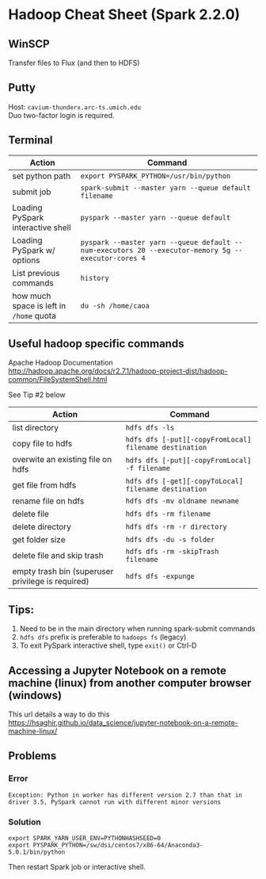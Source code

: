 # Hadoop Cheat Sheet (Spark 2.2.0)

## WinSCP
Transfer files to Flux (and then to HDFS)

## Putty
Host: `cavium-thunderx.arc-ts.umich.edu`  
Duo two-factor login is required. 

## Terminal
Action|Command
---|---
set python path|`export PYSPARK_PYTHON=/usr/bin/python`
submit job|`spark-submit --master yarn --queue default filename`
Loading PySpark interactive shell|`pyspark --master yarn --queue default`
Loading PySpark w/ options|`pyspark --master yarn --queue default --num-executors 20 --executor-memory 5g --executor-cores 4`
List previous commands|`history`
how much space is left in `/home` quota|`du -sh /home/caoa`


## Useful hadoop specific commands

Apache Hadoop Documentation  
http://hadoop.apache.org/docs/r2.7.1/hadoop-project-dist/hadoop-common/FileSystemShell.html

See Tip #2 below

Action|Command
---|---
list directory|`hdfs dfs -ls`
copy file to hdfs|`hdfs dfs [-put][-copyFromLocal] filename destination`
overwite an existing file on hdfs|`hdfs dfs [-put][-copyFromLocal] -f filename`
get file from hdfs|`hdfs dfs [-get][-copyToLocal] filename destination`
rename file on hdfs|`hdfs dfs -mv oldname newname`
delete file|`hdfs dfs -rm filename`
delete directory|`hdfs dfs -rm -r directory`
get folder size|`hdfs dfs -du -s folder`
delete file and skip trash|`hdfs dfs -rm -skipTrash filename`
empty trash bin (superuser privilege is required)|`hdfs dfs -expunge`

## Tips:
1. Need to be in the main directory when running spark-submit commands
2. `hdfs dfs` prefix is preferable to `hadoops fs` (legacy)
3. To exit PySpark interactive shell, type `exit()` or Ctrl-D

## Accessing a Jupyter Notebook on a remote machine (linux) from another computer browser (windows)
This url details a way to do this https://hsaghir.github.io/data_science/jupyter-notebook-on-a-remote-machine-linux/

## Problems

### Error
`Exception: Python in worker has different version 2.7 than that in driver 3.5, PySpark cannot run with different minor versions`

### Solution
```
export SPARK_YARN_USER_ENV=PYTHONHASHSEED=0  
export PYSPARK_PYTHON=/sw/dsi/centos7/x86-64/Anaconda3-5.0.1/bin/python
```
Then restart Spark job or interactive shell.
